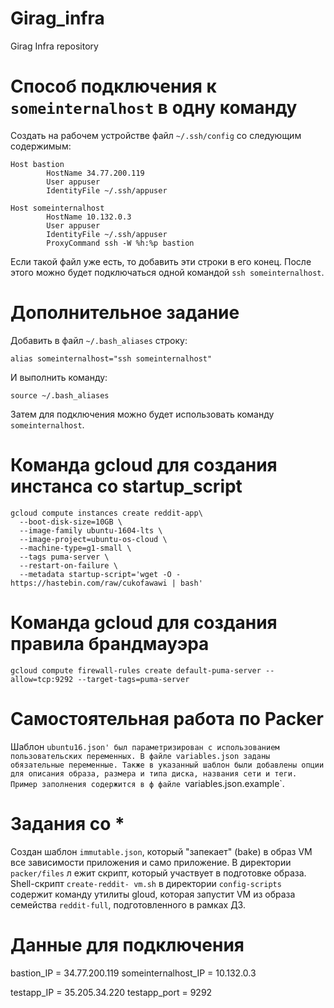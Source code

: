 # Girag_infra
Girag Infra repository

# Способ подключения к `someinternalhost` в одну команду
Создать на рабочем устройстве файл `~/.ssh/config` со следующим содержимым:
```
Host bastion
        HostName 34.77.200.119
        User appuser
        IdentityFile ~/.ssh/appuser

Host someinternalhost
        HostName 10.132.0.3
        User appuser
        IdentityFile ~/.ssh/appuser
        ProxyCommand ssh -W %h:%p bastion
```

Если такой файл уже есть, то добавить эти строки в его конец. После этого можно будет подключаться одной командой `ssh someinternalhost`.

# Дополнительное задание
Добавить в файл `~/.bash_aliases` строку:
```
alias someinternalhost="ssh someinternalhost"
```

И выполнить команду:
```
source ~/.bash_aliases
```

Затем для подключения можно будет использовать команду `someinternalhost`.

# Команда gcloud для создания инстанса со startup_script
```
gcloud compute instances create reddit-app\
  --boot-disk-size=10GB \
  --image-family ubuntu-1604-lts \
  --image-project=ubuntu-os-cloud \
  --machine-type=g1-small \
  --tags puma-server \
  --restart-on-failure \
  --metadata startup-script='wget -O - https://hastebin.com/raw/cukofawawi | bash'
```

# Команда gcloud для создания правила брандмауэра
```
gcloud compute firewall-rules create default-puma-server --allow=tcp:9292 --target-tags=puma-server
```

# Самостоятельная работа по Packer
Шаблон `ubuntu16.json' был параметризирован с использованием пользовательских переменных. В файле variables.json заданы обязательные переменные. Также в указанный шаблон были добавлены опции для описания образа, размера и типа диска, названия сети и теги. Пример заполнения содержится в ф
файле `variables.json.example`.

# Задания со *
Создан шаблон `immutable.json`, который "запекает" (bake) в образ VM все зависимости приложения и само приложение. В директории `packer/files` л
ежит скрипт, который участвует в подготовке образа.
Shell-скрипт `create-reddit- vm.sh` в директории `config-scripts` содержит команду утилиты gloud, которая запустит VM из образа семейства `reddit-full`, подготовленного в рамках ДЗ.

# Данные для подключения
bastion_IP = 34.77.200.119
someinternalhost_IP = 10.132.0.3

testapp_IP = 35.205.34.220
testapp_port = 9292
